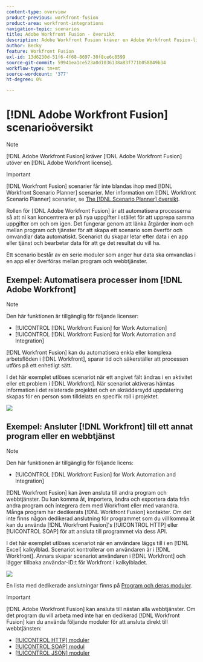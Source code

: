 ```yaml
---
content-type: overview
product-previous: workfront-fusion
product-area: workfront-integrations
navigation-topic: scenarios
title: Adobe Workfront Fusion - översikt
description: Adobe Workfront Fusion kräver en Adobe Workfront Fusion-licens förutom en Adobe Workfront-licens.
author: Becky
feature: Workfront Fusion
exl-id: 13d6230d-51f6-4f68-8697-30f8ce6c8599
source-git-commit: 59941ea1ce523a0d1036138a83f771b058049b34
workflow-type: tm+mt
source-wordcount: '377'
ht-degree: 0%

---
```


# [!DNL Adobe Workfront Fusion] scenarioöversikt

>[!NOTE]
>
>[!DNL Adobe Workfront Fusion] kräver [!DNL Adobe Workfront Fusion] utöver en [!DNL Adobe Workfront license].

>[!IMPORTANT]
>
>[!DNL Workfront Fusion] scenarier får inte blandas ihop med [!DNL Workfront Scenario Planner] scenarier. Mer information om [!DNL Workfront Scenario Planner] scenarier, se [The [!DNL Scenario Planner] översikt](../../scenario-planner/scenario-planner-overview.md).

Rollen för [!DNL Adobe Workfront Fusion] är att automatisera processerna så att ni kan koncentrera er på nya uppgifter i stället för att upprepa samma uppgifter om och om igen. Det fungerar genom att länka åtgärder inom och mellan program och tjänster för att skapa ett scenario som överför och omvandlar data automatiskt. Scenariot du skapar letar efter data i en app eller tjänst och bearbetar data för att ge det resultat du vill ha.

Ett scenario består av en serie moduler som anger hur data ska omvandlas i en app eller överföras mellan program och webbtjänster.

## Exempel: Automatisera processer inom [!DNL Adobe Workfront]

>[!NOTE]
>
>Den här funktionen är tillgänglig för följande licenser:
>
>* [!UICONTROL [!DNL Workfront Fusion] for Work Automation]
>* [!UICONTROL [!DNL Workfront Fusion] for Work Automation and Integration]
>


[!DNL Workfront Fusion] kan du automatisera enkla eller komplexa arbetsflöden i [!DNL Workfront], sparar tid och säkerställer att processen utförs på ett enhetligt sätt.

I det här exemplet utlöses scenariot när ett angivet fält ändras i en aktivitet eller ett problem i [!DNL Workfront]. När scenariot aktiveras hämtas information i det relaterade projektet och en skräddarsydd uppdatering skapas för en person som tilldelats en specifik roll i projektet.

![](assets/fusion-template-example-350x102.png)

## Exempel: Ansluter [!DNL Workfront] till ett annat program eller en webbtjänst

>[!NOTE]
>
>Den här funktionen är tillgänglig för följande licens:
>
>* [!UICONTROL [!DNL Workfront Fusion] for Work Automation and Integration]
>


[!DNL Workfront Fusion] kan även ansluta till andra program och webbtjänster. Du kan komma åt, importera, ändra och exportera data från andra program och integrera dem med Workfront eller med varandra. Många program har dedikerats [!DNL Workfront Fusion] kontakter. Om det inte finns någon dedikerad anslutning för programmet som du vill komma åt kan du använda [!DNL Workfront Fusion]&#39;s [!UICONTROL HTTP] eller [!UICONTROL SOAP] för att ansluta till programmet via dess API.

I det här exemplet utlöses scenariot när en användare läggs till i en [!DNL Excel] kalkylblad. Scenariot kontrollerar om användaren är i [!DNL Workfront]. Annars skapar scenariot användaren i [!DNL Workfront] och lägger tillbaka användar-ID:t för Workfront i kalkylbladet.

![](assets/fusion-integration-example--350x171.png)

En lista med dedikerade anslutningar finns på [Program och deras moduler](../../workfront-fusion/apps-and-their-modules/apps-and-their-modules.md).

>[!IMPORTANT]
>
>[!DNL Adobe Workfront Fusion] kan ansluta till nästan alla webbtjänster. Om det program du vill arbeta med inte har en dedikerad [!DNL Workfront Fusion] kan du använda följande moduler för att ansluta direkt till webbtjänsten:
>
>* [[!UICONTROL HTTP] moduler](../../workfront-fusion/apps-and-their-modules/http-modules/http-modules-1.md)
>* [[!UICONTROL SOAP] modul](../../workfront-fusion/apps-and-their-modules/soap-module.md)
>* [[!UICONTROL JSON] moduler](../../workfront-fusion/apps-and-their-modules/json-modules.md)
>

